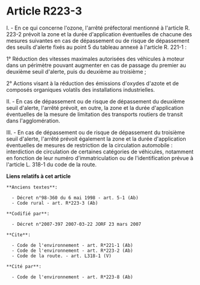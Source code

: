 # Article R223-3

I. - En ce qui concerne l'ozone, l'arrêté préfectoral mentionné à l'article R. 223-2 prévoit la zone et la durée
d'application éventuelles de chacune des mesures suivantes en cas de dépassement ou de risque de dépassement des seuils
d'alerte fixés au point 5 du tableau annexé à l'article R. 221-1 :

1° Réduction des vitesses maximales autorisées des véhicules à moteur dans un périmètre pouvant augmenter en cas de passage
du premier au deuxième seuil d'alerte, puis du deuxième au troisième ;

2° Actions visant à la réduction des émissions d'oxydes d'azote et de composés organiques volatils des installations
industrielles.

II. - En cas de dépassement ou de risque de dépassement du deuxième seuil d'alerte, l'arrêté prévoit, en outre, la zone et la
durée d'application éventuelles de la mesure de limitation des transports routiers de transit dans l'agglomération.

III. - En cas de dépassement ou de risque de dépassement du troisième seuil d'alerte, l'arrêté prévoit également la zone et
la durée d'application éventuelles de mesures de restriction de la circulation automobile : interdiction de circulation de
certaines catégories de véhicules, notamment en fonction de leur numéro d'immatriculation ou de l'identification prévue à
l'article L. 318-1 du code de la route.

**Liens relatifs à cet article**

	**Anciens textes**:

	  - Décret n°98-360 du 6 mai 1998 - art. 5-1 (Ab)
	  - Code rural - art. R*223-3 (Ab)

	**Codifié par**:

	  - Décret n°2007-397 2007-03-22 JORF 23 mars 2007

	**Cite**:

	  - Code de l'environnement - art. R*221-1 (Ab)
	  - Code de l'environnement - art. R*223-2 (Ab)
	  - Code de la route. - art. L318-1 (V)

	**Cité par**:

	  - Code de l'environnement - art. R*223-8 (Ab)
